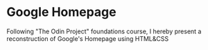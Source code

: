# Google Homepage

Following "The Odin Project" foundations course, I hereby present a reconstruction of Google's Homepage using HTML&CSS
